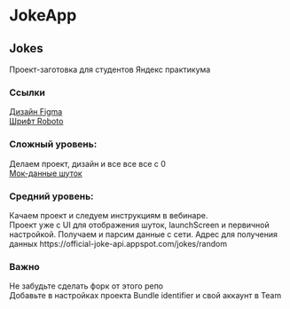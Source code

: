 # JokeApp
<html>
<body>
<h2> Jokes </h2>
Проект-заготовка для студентов Яндекс практикума <br>
<h3> Ссылки </h3>
<a href="https://www.figma.com/file/LZR5TpBT49pkx0MXcBvP9U/ui-jokes-app?node-id=0%3A1&t=gZZVNihayhrEH0KQ-1">Дизайн Figma </a><br>
<a href="https://fonts.google.com/specimen/Roboto">Шрифт Roboto</a><br>

<h3> Сложный уровень: </h3>
Делаем проект, дизайн и все все все с 0  <br>
<a href="https://github.com/AnaKud/Jokes/blob/4_sprint_start/Jokes/JokeMockModel.swift">Мок-данные шуток</a><br>

<h3> Средний уровень: </h3>
Качаем проект и следуем инструкциям в вебинаре.<br>
Проект уже с UI для отображения шуток, launchScreen и первичной настройкой.
Получаем и парсим данные с сети. Адрес для получения данных https://official-joke-api.appspot.com/jokes/random 

<h3> Важно </h3>
Не забудьте сделать форк от этого репо<br>
Добавьте в настройках проекта Bundle identifier и свой аккаунт в Team<br>
</body>
</html>
